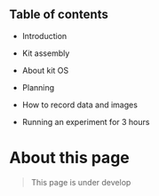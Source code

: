 ## Table of contents


- Introduction 

- Kit assembly 

- About kit OS

- Planning 

- How to record data and images

- Running an experiment for 3 hours



# About this page
> This page is under develop 
